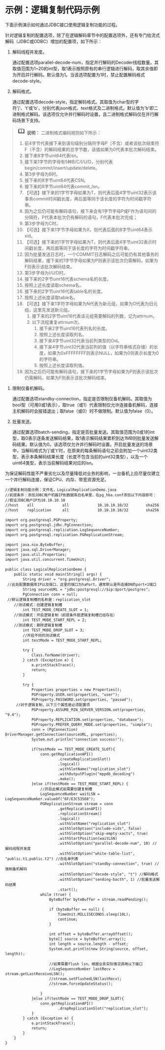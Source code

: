 # 示例：逻辑复制代码示例<a name="ZH-CN_TOPIC_0289900901"></a>

下面示例演示如何通过JDBC接口使用逻辑复制功能的过程。

针对逻辑复制的配置选项，除了在逻辑解码章节中的配置选项外，还有专门给流式解码（JDBC或ODBC）增加的配置项，如下所示：

1.  解码线程并发度。

    通过配置选项parallel-decode-num，指定并行解码的Decoder线程数量。其取值范围为1\~20的int型，取1表示按照原有的串行逻辑进行解码，取其余值即为开启并行解码。默认值为1。当该选项配置为1时，禁止配置解码格式decode-style。

2.  解码格式。

    通过配置选项decode-style，指定解码格式。其取值为char型的字符'j'、't'或'b'，分别代表json格式、text格式及二进制格式。默认值为'b'即二进制格式解码。该选项仅允许并行解码时设置，且二进制格式解码仅在并行解码场景下支持。


>![](public_sys-resources/icon-note.gif) **说明：** 
>二进制格式编码规则如下所示：
>1.  前4字节代表接下来到语句级别分隔符字母P（不含）或者该批次结束符F（不含）的解码结果的总字节数，该值如果为0代表本批次解码结束。
>2.  接下来8字节uint64代表lsn。
>3.  接下来1字节的字母有5种B/C/I/U/D，分别代表begin/commit/insert/update/delete。
>4.  第3步字母为B时。
>    1.  接下来的8字节uint64代表CSN。
>    2.  接下来的8字节uint64代表commit\_lsn。
>    3.  【可选】接下来的1字节字母如果为T，则代表后面4字节uint32表示该事务commit时间戳长度，再后面等同于该长度的字符为时间戳字符串。
>    4.  因为之后仍可能有解码语句，接下来会有1字节字母P或F作为语句间的分隔符，P代表本批次仍有解码的语句，F代表本批次完成；
>5.  第3步字母为C时。
>    1.  【可选】接下来1字节字母如果为X，则代表后面的8字节uint64表示xid。
>    2.  【可选】接下来的1字节字母如果为T，则代表后面4字节uint32表示时间戳长度，再后面等同于该长度的字符为时间戳字符串。
>    3.  因为批量发送日志时，一个COMMIT日志解码之后可能仍有其他事务的解码结果，接下来的1字节字母如果为P则表示该批次仍需解码，如果为F则表示该批次解码结束。
>6.  第3步字母为I/U/D时。
>    1.  接下来的2字节uint16代表schema名的长度。
>    2.  按照上述长度读取schema名。
>    3.  接下来的2字节uint16代表table名的长度。
>    4.  按照上述长度读取table名。
>    5.  【可选】接下来1字符字母如果为N代表为新元组，如果为O代表为旧元组，这里先发送新元组。
>        1.  接下来的2字节uint16代表该元组需要解码的列数，记为attrnum。
>        2.  以下流程重复attrnum次。
>            1.  接下来2字节uint16代表列名的长度。
>            2.  按照上述长度读取列名。
>            3.  接下来4字节uint32代表当前列类型的Oid。
>            4.  接下来4字节uint32代表当前列的值（以字符串格式存储）的长度，如果为0xFFFFFFFF则表示NULL，如果为0则表示长度为0的字符串。
>            5.  按照上述长度读取列值。
>    6.  因为之后仍可能有解码语句，接下来的1字节字母如果为P则表示该批次仍需解码，如果为F则表示该批次解码结束。

1.  限制仅备机解码。

    通过配置选项standby-connection，指定是否限制仅备机解码。其取值为bool型（可用0或1表示），取true（或1）代表限制仅允许连接备机解码，连接主机解码时会报错退出；取false（或0）时不做限制。默认值为false（0）。

2.  批量发送。

    通过配置选项batch-sending，指定是否批量发送。其取值范围为0或1的int型，取0表示逐条发送解码结果，取1表示解码结果累积到达1MB则批量发送解码结果。默认值为0。该选项仅允许并行解码时设置。开启批量发送的场景中，当解码格式为'j'或't'时，在原来的每条解码语句之前会附加一个uint32类型，表示本条解码结果长度（长度不包含当前的uint32类型），以及一个uint64类型，表示当前解码结果对应的lsn。


为保证解码性能不严重劣化以及尽量降低对业务的影响，一台备机上应尽量仅建立一个并行解码连接，保证CPU、内存、带宽资源充足。

```
//逻辑复制功能示例：文件名，LogicalReplicationDemo.java
//前提条件：添加JDBC用户机器IP到数据库白名单里，在pg_hba.conf添加以下内容即可：
//假设JDBC用户IP为10.10.10.10
//host    all             all             10.10.10.10/32        sha256
//host    replication     all             10.10.10.10/32        sha256

import org.postgresql.PGProperty;
import org.postgresql.jdbc.PgConnection;
import org.postgresql.replication.LogSequenceNumber;
import org.postgresql.replication.PGReplicationStream;

import java.nio.ByteBuffer;
import java.sql.DriverManager;
import java.util.Properties;
import java.util.concurrent.TimeUnit;

public class LogicalReplicationDemo {
    public static void main(String[] args) {
        String driver = "org.postgresql.Driver";
 //此处配置数据库IP以及端口，这里的端口为haPort，通常默认是所连接DN的port+1端口
        String sourceURL = "jdbc:postgresql://$ip:$port/postgres";
        PgConnection conn = null;
 //默认逻辑复制槽的名称是：replication_slot
	//测试模式：创建逻辑复制槽
        int TEST_MODE_CREATE_SLOT = 1;
	//测试模式：开启逻辑复制（前提条件是逻辑复制槽已经存在）
        int TEST_MODE_START_REPL = 2;
	//测试模式：删除逻辑复制槽
        int TEST_MODE_DROP_SLOT = 3;
        //开启不同的测试模式
        int testMode = TEST_MODE_START_REPL;

        try {
            Class.forName(driver);
        } catch (Exception e) {
            e.printStackTrace();
            return;
        }

        try {
            Properties properties = new Properties();
            PGProperty.USER.set(properties, "user");
            PGProperty.PASSWORD.set(properties, "passwd");
     //对于逻辑复制，以下三个属性是必须配置项
            PGProperty.ASSUME_MIN_SERVER_VERSION.set(properties, "9.4");
            PGProperty.REPLICATION.set(properties, "database");
            PGProperty.PREFER_QUERY_MODE.set(properties, "simple");
            conn = (PgConnection) DriverManager.getConnection(sourceURL, properties);
            System.out.println("connection success!");

            if(testMode == TEST_MODE_CREATE_SLOT){
                conn.getReplicationAPI()
                        .createReplicationSlot()
                        .logical()
                        .withSlotName("replication_slot")
                        .withOutputPlugin("mppdb_decoding")
                        .make();
            }else if(testMode == TEST_MODE_START_REPL) {
                //开启此模式前需要创建复制槽
                LogSequenceNumber waitLSN = LogSequenceNumber.valueOf("6F/E3C53568");
                PGReplicationStream stream = conn
                        .getReplicationAPI()
                        .replicationStream()
                        .logical()
                        .withSlotName("replication_slot")
                        .withSlotOption("include-xids", false)
                        .withSlotOption("skip-empty-xacts", true)
                        .withStartPosition(waitLSN)
                        .withSlotOption("parallel-decode-num", 10) //解码线程并发度
                        .withSlotOption("white-table-list", "public.t1,public.t2") //白名单列表
                        .withSlotOption("standby-connection", true) //强制备机解码
                        .withSlotOption("decode-style", "t") //解码格式
                        .withSlotOption("sending-bacth", 1) //批量发送解码结果
                        .start();
                while (true) {
                    ByteBuffer byteBuffer = stream.readPending();

                    if (byteBuffer == null) {
                        TimeUnit.MILLISECONDS.sleep(10L);
                        continue;
                    }

                    int offset = byteBuffer.arrayOffset();
                    byte[] source = byteBuffer.array();
                    int length = source.length - offset;
                    System.out.println(new String(source, offset, length));

                    //如果需要flush lsn，根据业务实际情况调用以下接口
                    //LogSequenceNumber lastRecv = stream.getLastReceiveLSN();
                    //stream.setFlushedLSN(lastRecv);
                    //stream.forceUpdateStatus();

                }
            }else if(testMode == TEST_MODE_DROP_SLOT){
                conn.getReplicationAPI()
                        .dropReplicationSlot("replication_slot");
            }
        } catch (Exception e) {
            e.printStackTrace();
            return;
        }
    }
}

```

